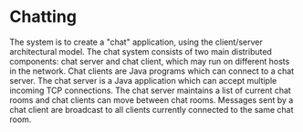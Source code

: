 # Chatting
The system is to create a "chat" application, using the client/server architectural model. The chat system consists of two main distributed components: chat server and chat client, which may run on different hosts in the network. Chat clients are Java programs which can connect to a chat server.
The chat server is a Java application which can accept multiple incoming TCP connections. The chat server maintains a list of current chat rooms and chat clients can move between chat rooms. Messages sent by a chat client are broadcast to all clients currently connected to the same chat room.
